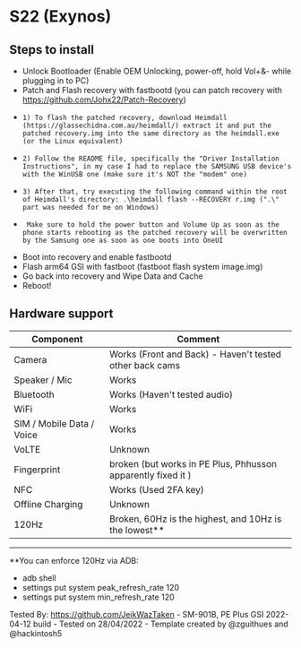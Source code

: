 # S22 (Exynos)

## Steps to install

* Unlock Bootloader (Enable OEM Unlocking, power-off, hold Vol+&- while plugging in to PC)
* Patch and Flash recovery with fastbootd (you can patch recovery with https://github.com/Johx22/Patch-Recovery)
*     1) To flash the patched recovery, download Heimdall (https://glassechidna.com.au/heimdall/) extract it and put the patched recovery.img into the same directory as the heimdall.exe (or the Linux equivalent)
*     2) Follow the README file, specifically the "Driver Installation Instructions", in my case I had to replace the SAMSUNG USB device's with the WinUSB one (make sure it's NOT the "modem" one)
*     3) After that, try executing the following command within the root of Heimdall's directory: .\heimdall flash --RECOVERY r.img (".\" part was needed for me on Windows)
*      Make sure to hold the power button and Volume Up as soon as the phone starts rebooting as the patched recovery will be overwritten by the Samsung one as soon as one boots into OneUI
* Boot into recovery and enable fastbootd
* Flash arm64 GSI with fastboot (fastboot flash system image.img)
* Go back into recovery and Wipe Data and Cache
* Reboot!

## Hardware support

| Component                 |      Comment                                                      |
|---------------------------|-------------------------------------------------------------------|
| Camera                    | Works (Front and Back) - Haven't tested other back cams           |
| Speaker / Mic             | Works                                                             |
| Bluetooth                 | Works (Haven't tested audio)                                      |
| WiFi                      | Works                                                             |
| SIM / Mobile Data / Voice | Works                                                             |
| VoLTE                     | Unknown                                                           |
| Fingerprint               | broken (but works in PE Plus, Phhusson apparently fixed it )      |
| NFC                       | Works (Used 2FA key)                                              |
| Offline Charging          | Unknown                                                           |
| 120Hz                     | Broken, 60Hz is the highest, and 10Hz is the lowest**               |
---
**You can enforce 120Hz via ADB:
* adb shell
* settings put system peak_refresh_rate 120
* settings put system min_refresh_rate 120

Tested By: https://github.com/JeikWazTaken - SM-901B, PE Plus GSI 2022-04-12 build - Tested on 28/04/2022 - Template created by @zguithues and @hackintosh5

